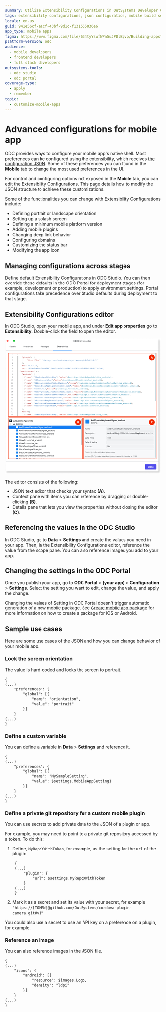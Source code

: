 ```yaml
---
summary: Utilize Extensibility Configurations in OutSystems Developer Cloud (ODC) for advanced mobile app customization.
tags: extensibility configurations, json configuration, mobile build service, mobile apps customization
locale: en-us
guid: 941e56cf-aacf-43bf-9d1c-f131565036e6
app_type: mobile apps
figma: https://www.figma.com/file/6G4tyYswfWPn5uJPDlBpvp/Building-apps?type=design&node-id=3101%3A2600&t=ZwHw8hXeFhwYsO5V-1
platform-version: odc
audience:
  - mobile developers
  - frontend developers
  - full stack developers
outsystems-tools:
  - odc studio
  - odc portal
coverage-type:
  - apply
  - remember
topic:
  - customize-mobile-apps
---
```


# Advanced configurations for mobile app

ODC provides ways to configure your mobile app's native shell. Most preferences can be configured using the extensibility, which receives [the configuration JSON](extensibility-configurations-json-schema.md). Some of these preferences you can found in the **Mobile** tab to change the most used preferences in the UI.

For control and configuring options not exposed in the **Mobile** tab, you can edit the Extensibility Configurations. This page details how to modify the JSON structure to achieve these customizations.

Some of the functionalities you can change with Extensibility Configurations include:

* Defining portrait or landscape orientation
* Setting up a splash screen
* Defining a minimum mobile platform version
* Adding mobile plugins
* Changing deep link behavior
* Configuring domains
* Customizing the status bar
* Modifying the app icon

## Managing configurations across stages

Define default Extensibility Configurations in ODC Studio. You can then override these defaults in the ODC Portal for deployment stages (for example, development or production) to apply environment settings. Portal configurations take precedence over Studio defaults during deployment to that stage.

## Extensibility Configurations editor

In ODC Studio, open your mobile app, and under **Edit app properties** go to **Extensibility**. Double-click the field to open the editor.

![Screenshot of the Extensibility Configurations editor in OutSystems Developer Cloud Studio with areas A, B, and C highlighted](images/extensibility-configurations-editor-odcs.png "Extensibility Configurations Editor in ODC Studio")

The editor consists of the following:

* JSON text editor that checks your syntax **(A)**.
* Context pane with items you can reference by dragging or double-clicking **(B)**.
* Details pane that lets you view the properties without closing the editor **(C)**.

## Referencing the values in the ODC Studio

In ODC Studio, go to **Data** > **Settings** and create the values you need in your app. Then, in the Extensibility Configurations editor, reference the value from the scope pane. You can also reference images you add to your app. 

## Changing the settings in the ODC Portal

Once you publish your app, go to **ODC Portal** > **(your app)** > **Configuration** > **Settings**. Select the setting you want to edit, change the value, and apply the change.

<div class="info" markdown="1">

Changing the values of Setting in ODC Portal doesn't trigger automatic generation of a new mobile package. See [Create mobile app package](creating-mobile-package.md) for more information on how to create a package for iOS or Android. 

</div>

## Sample use cases

Here are some use cases of the JSON and how you can change behavior of your mobile app.

###  Lock the screen orientation

The value is hard-coded and locks the screen to portrait.

    {
    (...)
        "preferences": {
            "global": [{
                "name": "orientation",
                "value": "portrait"
            }]
        }
    (...)
    }

### Define a custom variable

You can define a variable in  **Data** > **Settings** and reference it.

    {
    (...)
        "preferences": {
            "global": [{
                "name": "MySampleSetting",
                "value": $settings.MobileAppSetting1
            }]
        }
    (...)
    }

### Define a private git repository for a custom mobile plugin

You can use secrets to add private data to the JSON of a plugin or app.

For example, you may need to point to a private git repository accessed by a token. To do this:

1. Define, `MyRepoXWithToken`, for example, as the setting for the `url` of the plugin:

        {
        (...)
            "plugin": {
                "url": $settings.MyRepoXWithToken
            }
        (...)
        }

1. Mark it as a secret and set its value with your secret, for example `"https://[TOKEN]@github.com/OutSystems/cordova-plugin-camera.git#v1"`

You could also use a secret to use an API key on a preference on a plugin, for example.

### Reference an image

You can also reference images in the JSON file.
    
    {
    (...)
        "icons": {
            "android": [{
                "resource": $images.Logo,
                "density": "ldpi"
            }]
        }
    (...)
    }
